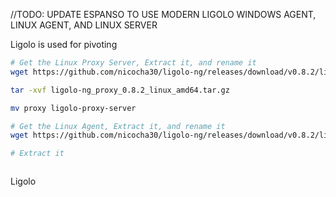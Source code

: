 //TODO: UPDATE ESPANSO TO USE MODERN LIGOLO WINDOWS AGENT, LINUX AGENT, AND LINUX SERVER

Ligolo is used for pivoting

```bash
# Get the Linux Proxy Server, Extract it, and rename it
wget https://github.com/nicocha30/ligolo-ng/releases/download/v0.8.2/ligolo-ng_proxy_0.8.2_linux_amd64.tar.gz

tar -xvf ligolo-ng_proxy_0.8.2_linux_amd64.tar.gz

mv proxy ligolo-proxy-server

# Get the Linux Agent, Extract it, and rename it
wget https://github.com/nicocha30/ligolo-ng/releases/download/v0.8.2/ligolo-ng_agent_0.8.2_linux_amd64.tar.gz && tar -xvf ligolo-ng_agent_0.8.2_linux_amd64.tar.gz && mv agent ligolo-proxy-agent

# Extract it



```
Ligolo